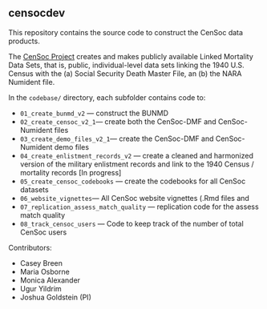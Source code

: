 ## censocdev

This repository contains the source code to construct the CenSoc data products. 

The [CenSoc Project](https://censoc.berkeley.edu/) creates and makes publicly available Linked Mortality Data Sets, that is, public, individual-level data sets linking the 1940 U.S. Census with the (a) Social Security Death Master File, an (b) the NARA Numident file.

In the `codebase/` directory, each subfolder contains code to: 

- `01_create_bunmd_v2` — construct the BUNMD 
- `02_create_censoc_v2_1`— create both the CenSoc-DMF and CenSoc-Numident files  
- `03_create_demo_files_v2_1`— create the CenSoc-DMF and CenSoc-Numident demo files 
- `04_create_enlistment_records_v2` — create a cleaned and harmonized version of the military enlistment records and link to the 1940 Census / mortality records [In progress]
- `05_create_censoc_codebooks` — create the codebooks for all CenSoc datasets 
- `06_website_vignettes`— All CenSoc website vignettes (.Rmd files and 
- `07_replication_assess_match_quality` — replication code for the assess match quality 
- `08_track_censoc_users` — Code to keep track of  the number of total CenSoc users 

Contributors: 

- Casey Breen
- Maria Osborne 
- Monica Alexander 
- Ugur Yildrim 
- Joshua Goldstein (PI)



